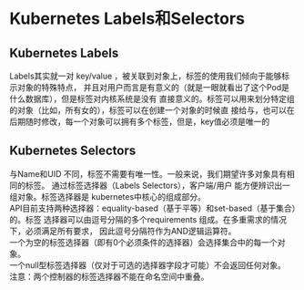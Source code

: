 # Kubernetes Labels和Selectors
## Kubernetes Labels
Labels其实就一对 key/value ，被关联到对象上，标签的使用我们倾向于能够标示对象的特殊特点，
并且对用户而言是有意义的（就是一眼就看出了这个Pod是什么数据库），但是标签对内核系统是没有
直接意义的。标签可以用来划分特定组的对象（比如，所有女的），标签可以在创建一个对象的时候直
接给与，也可以在后期随时修改，每一个对象可以拥有多个标签，但是，key值必须是唯一的
## Kubernetes Selectors
与Name和UID 不同，标签不需要有唯一性。一般来说，我们期望许多对象具有相同的标签。
通过标签选择器（Labels Selectors），客户端/用户 能方便辨识出一组对象。标签选择器是
kubernetes中核心的组成部分。  
API目前支持两种选择器：equality-based（基于平等）和set-based（基于集合）的。标签
选择器可以由逗号分隔的多个requirements 组成。在多重需求的情况下，必须满足所有要求，
因此逗号分隔符作为AND逻辑运算符。  
一个为空的标签选择器（即有0个必须条件的选择器）会选择集合中的每一个对象。  
一个null型标签选择器（仅对于可选的选择器字段才可能）不会返回任何对象。  
注意：两个控制器的标签选择器不能在命名空间中重叠。